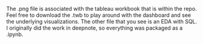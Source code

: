 The .png file is associated with the tableau workbook that is within the repo. 
Feel free to download the .twb to play around with the dashboard and see the underlying
visualizations. The other file that you see is an EDA with SQL. I originally did the 
work in deepnote, so everything was packaged as a .ipynb. 
